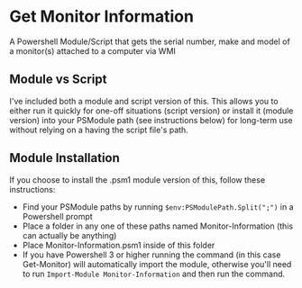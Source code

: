 # Get Monitor Information
A Powershell Module/Script that gets the serial number, make and model of a monitor(s) attached to a computer via WMI

## Module vs Script
I've included both a module and script version of this. This allows you to either run it quickly for one-off situations (script version) or install it (module version) into your PSModule path (see instructions below) for long-term use without relying on a having the script file's path.

## Module Installation
If you choose to install the .psm1 module version of this, follow these instructions:
* Find your PSModule paths by running `$env:PSModulePath.Split(";")` in a Powershell prompt
* Place a folder in any one of these paths named Monitor-Information (this can actually be anything)
* Place Monitor-Information.psm1 inside of this folder
* If you have Powershell 3 or higher running the command (in this case Get-Monitor) will automatically import the module, otherwise you'll need to run `Import-Module Monitor-Information` and then run the command.
